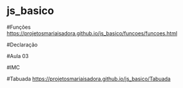 # js_basico

#Funções
 https://projetosmariaisadora.github.io/js_basico/funcoes/funcoes.html

#Declaração

#Aula 03

#IMC

#Tabuada
 https://projetosmariaisadora.github.io/js_basico/Tabuada




